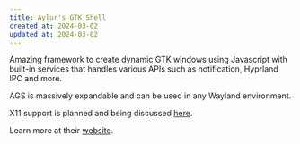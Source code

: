 ```yaml
---
title: Aylur's GTK Shell
created_at: 2024-03-02
updated_at: 2024-03-02
---
```


Amazing framework to create dynamic GTK windows using Javascript with built-in services that handles various APIs such as notification, Hyprland IPC and more.

AGS is massively expandable and can be used in any Wayland environment.

X11 support is planned and being discussed [here](https://github.com/Aylur/ags/issues/19).

Learn more at their [website](.link).
